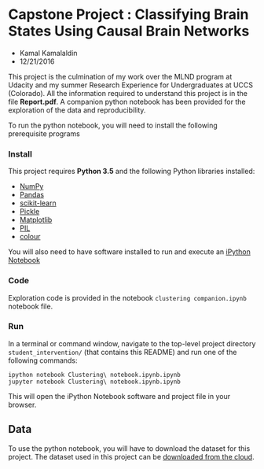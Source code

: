 # Capstone Project : Classifying Brain States Using Causal Brain Networks
* Kamal Kamalaldin
* 12/21/2016

This project is the culmination of my work over the MLND program at Udacity and my summer Research Experience for Undergraduates at UCCS (Colorado). All the information required to understand this project is in the file **Report.pdf**. A companion python notebook has been provided for the exploration of the data and reproducibility.

To run the python notebook, you will need to install the following prerequisite programs

### Install

This project requires **Python 3.5** and the following Python libraries installed:

- [NumPy](http://www.numpy.org/)
- [Pandas](http://pandas.pydata.org)
- [scikit-learn](http://scikit-learn.org/stable/)
- [Pickle](https://docs.python.org/3/library/pickle.html)
- [Matplotlib](https://matplotlib.org)
- [PIL](http://www.pythonware.com/products/pil/)
- [colour](https://pypi.python.org/pypi/colour)

You will also need to have software installed to run and execute an [iPython Notebook](http://ipython.org/notebook.html)

### Code

Exploration code is provided in the notebook `clustering companion.ipynb` notebook file. 

### Run

In a terminal or command window, navigate to the top-level project directory `student_intervention/` (that contains this README) and run one of the following commands:

`ipython notebook Clustering\ notebook.ipynb.ipynb`  
`jupyter notebook Clustering\ notebook.ipynb.ipynb`

This will open the iPython Notebook software and project file in your browser.

## Data
To use the python notebook, you will have to download the dataset for this project. The dataset used in this project can be [downloaded from the cloud](https://drive.google.com/file/d/0BzyCB-i-aKDWU2pBYkVoOV81S3M/view).
